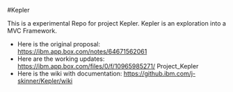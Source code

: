 #Kepler

This is a experimental Repo for project Kepler. Kepler is an exploration into a MVC Framework.

- Here is the original proposal: https://ibm.app.box.com/notes/64671562061
- Here are the working updates: https://ibm.app.box.com/files/0/f/10965985271/
Project_Kepler
- Here is the wiki with documentation: https://github.ibm.com/j-skinner/Kepler/wiki

